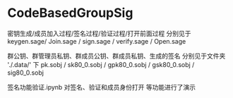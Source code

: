 # CodeBasedGroupSig

密钥生成/成员加入过程/签名过程/验证过程/打开前面过程 分别见于 keygen.sage/ Join.sage / sign.sage / verify.sage / Open.sage

群公钥、群管理员私钥、群成员公钥、群成员私钥、生成的签名 分别见于文件夹 './.data/' 下 pk.sobj / sk80_0.sobj / gpk80_0.sobj / gsk80_0.sobj / sig80_0.sobj

签名功能验证.ipynb 对签名、验证和成员身份打开 等功能进行了演示
